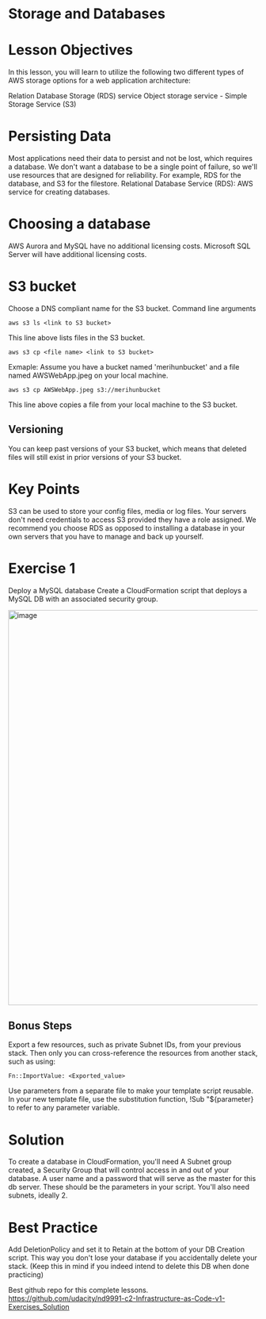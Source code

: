# Storage and Databases

# Lesson Objectives
In this lesson, you will learn to utilize the following two different types of AWS storage options for a web application architecture:

Relation Database Storage (RDS) service
Object storage service - Simple Storage Service (S3)

# Persisting Data
Most applications need their data to persist and not be lost, which requires a database.
We don't want a database to be a single point of failure, so we'll use resources that are designed for reliability. For example, RDS for the database, and S3 for the filestore.
Relational Database Service (RDS): AWS service for creating databases.
# Choosing a database
AWS Aurora and MySQL have no additional licensing costs. Microsoft SQL Server will have additional licensing costs.


# S3 bucket
Choose a DNS compliant name for the S3 bucket.
Command line arguments
```
aws s3 ls <link to S3 bucket>
```
This line above lists files in the S3 bucket.

```
aws s3 cp <file name> <link to S3 bucket>  
```
Exmaple: Assume you have a bucket named 'merihunbucket' and a file named AWSWebApp.jpeg on your local machine.

```
aws s3 cp AWSWebApp.jpeg s3://merihunbucket
```

This line above copies a file from your local machine to the S3 bucket.

## Versioning
You can keep past versions of your S3 bucket, which means that deleted files will still exist in prior versions of your S3 bucket.

# Key Points
S3 can be used to store your config files, media or log files.
Your servers don't need credentials to access S3 provided they have a role assigned.
We recommend you choose RDS as opposed to installing a database in your own servers that you have to manage and back up yourself.

# Exercise 1
Deploy a MySQL database
Create a CloudFormation script that deploys a MySQL DB with an associated security group.

<img width="797" alt="image" src="https://user-images.githubusercontent.com/26862785/168476115-39efc49a-2e52-4a69-82ee-88393e930c5e.png">

## Bonus Steps
Export a few resources, such as private Subnet IDs, from your previous stack. Then only you can cross-reference the resources from another stack, such as using:
```
Fn::ImportValue: <Exported_value>
```
Use parameters from a separate file to make your template script reusable. In your new template file, use the substitution function, !Sub "${parameter} to refer to any parameter variable.

# Solution
To create a database in CloudFormation, you'll need
A Subnet group created, a Security Group that will control access in and out of your database.
A user name and a password that will serve as the master for this db server. These should be the parameters in your script.
You'll also need subnets, ideally 2.

# Best Practice
Add DeletionPolicy and set it to Retain at the bottom of your DB Creation script. This way you don't lose your database if you accidentally delete your stack. (Keep this in mind if you indeed intend to delete this DB when done practicing)


Best github repo for this complete lessons.
https://github.com/udacity/nd9991-c2-Infrastructure-as-Code-v1-Exercises_Solution
